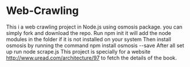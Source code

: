 # Web-Crawling
This i a web crawling project in Node.js using osmosis package.
you can simply fork and download the repo.
Run npm init it will add the node modules in the folder if it is not installed on your system
Then install osmosis by running the command npm install osmosis --save
After all set up run node scrape.js
This project is specially for a website http://www.uread.com/architecture/97 to fetch the details of the book.

